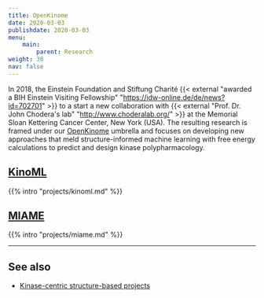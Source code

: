 ```yaml
---
title: OpenKinome
date: 2020-03-03
publishdate: 2020-03-03
menu:
    main:
        parent: Research
weight: 30
nav: false
---
```


In 2018, the Einstein Foundation and Stiftung Charité {{< external "awarded a BIH Einstein Visiting Fellowship" "https://idw-online.de/de/news?id=702701" >}} to a start a new collaboration with {{< external "Prof. Dr. John Chodera's lab" "http://www.choderalab.org/" >}} at the Memorial Sloan Kettering Cancer Center, New York (USA). The resulting research is framed under our <a href="https://github.com/openkinome" target="_blank"><i class="icon fa-github"></i> OpenKinome</a> umbrella and focuses on developing new approaches that meld structure-informed machine learning with free energy calculations to predict and design kinase polypharmacology.

## [KinoML](/projects/kinoml/)

{{% intro "projects/kinoml.md" %}}

## [MIAME](/projects/miame/)

{{% intro "projects/miame.md" %}}

***

## See also

* [Kinase-centric structure-based projects](/research/structure-based/kinases/)

